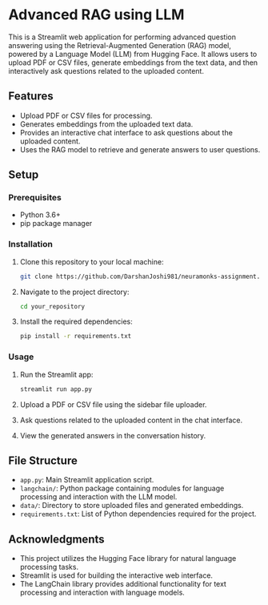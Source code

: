 # Advanced RAG using LLM

This is a Streamlit web application for performing advanced question answering using the Retrieval-Augmented Generation (RAG) model, powered by a Language Model (LLM) from Hugging Face. It allows users to upload PDF or CSV files, generate embeddings from the text data, and then interactively ask questions related to the uploaded content.

## Features

- Upload PDF or CSV files for processing.
- Generates embeddings from the uploaded text data.
- Provides an interactive chat interface to ask questions about the uploaded content.
- Uses the RAG model to retrieve and generate answers to user questions.

## Setup

### Prerequisites

- Python 3.6+
- pip package manager

### Installation

1. Clone this repository to your local machine:

   ```bash
   git clone https://github.com/DarshanJoshi981/neuramonks-assignment.git
   ```

2. Navigate to the project directory:

   ```bash
   cd your_repository
   ```

3. Install the required dependencies:

   ```bash
   pip install -r requirements.txt
   ```

### Usage

1. Run the Streamlit app:

   ```bash
   streamlit run app.py
   ```

2. Upload a PDF or CSV file using the sidebar file uploader.
3. Ask questions related to the uploaded content in the chat interface.
4. View the generated answers in the conversation history.

## File Structure

- `app.py`: Main Streamlit application script.
- `langchain/`: Python package containing modules for language processing and interaction with the LLM model.
- `data/`: Directory to store uploaded files and generated embeddings.
- `requirements.txt`: List of Python dependencies required for the project.

## Acknowledgments

- This project utilizes the Hugging Face library for natural language processing tasks.
- Streamlit is used for building the interactive web interface.
- The LangChain library provides additional functionality for text processing and interaction with language models.
